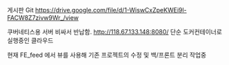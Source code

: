 게시판 Git
https://drive.google.com/file/d/1-WiswCxZpeKWEi9l-FACW8Z7zivw9Wr_/view


쿠버네티스용 서버 비싸서 반납함. http://118.67.133.148:8080/ 단순 도커컨테이너로 실행중인 클라우드

현재 FE_feed 에서 뷰를 사용해 기존 프로젝트의 수정 및 백/프론트 분리 작업중
